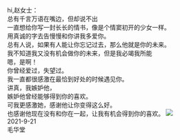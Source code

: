 hi,赵女士：<br>总有千言万语在嘴边，但却说不出
<br>一直想给你写一封长长的情书，像是个情窦初开的少女一样。
<br>用真诚的字去告慢慢和你讲我多爱你。
<br>总有人说，如果有人能让你忘记过去，那么他就是你的未来。
<br>我不知道我又没有机会做你的未来，但是我必竭我所能
<br>嗯，是啊！
<br>你曾经爱过，失望过。
<br>我一直都很感激在最恰到好处的时候遇见你。
<br>讲真，我嫉妒他，
<br>嫉妒他曾经能够得到你的喜欢。
<br>可我更感激她，感谢他让你变得这么好。
<br>也感谢他现在没有和你在一起，让我有机会得到你的喜欢。
![](https://i.imgur.com/WEteJOfb.jpg)
<br>2021-9-21 
<br>毛华堂